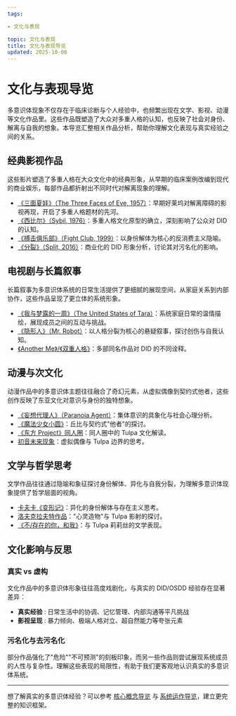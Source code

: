 ```yaml
---
tags:

- 文化与表现

topic: 文化与表现
title: 文化与表现导览
updated: 2025-10-06
---
```


# 文化与表现导览

多意识体现象不仅存在于临床诊断与个人经验中，也频繁出现在文学、影视、动漫等文化作品里。这些作品既塑造了大众对多重人格的认知，也反映了社会对身份、解离与自我的想象。本导览汇整相关作品分析，帮助你理解文化表现与真实经验之间的关系。

## 经典影视作品

这些影片塑造了多重人格在大众文化中的经典形象，从早期的临床案例改编到现代的商业娱乐，每部作品都折射出不同时代对解离现象的理解。

- [《三面夏娃》（The Three Faces of Eve, 1957）](Three-Faces-Of-Eve-1957-Dissociation.md)：早期好莱坞对解离障碍的影视再现，开启了多重人格题材的先河。
- [《西比尔》（Sybil, 1976）](Sybil-1976-Cultural-Prototype.md)：多重人格文化原型的确立，深刻影响了公众对 DID 的认知。
- [《搏击俱乐部》（Fight Club, 1999）](Fight-Club-1999-Identity-Metaphor.md)：以身份解体为核心的反消费主义隐喻。
- [《分裂》（Split, 2016）](Split-2016-DID-Representation.md)：商业化的 DID 形象分析，讨论其对污名化的影响。

## 电视剧与长篇叙事

长篇叙事为多意识体系统的日常生活提供了更细腻的展现空间，从家庭关系到内部协作，这些作品呈现了更立体的系统形象。

- [《我与梦露的一周》（The United States of Tara）](United-States-Of-Tara-System-Daily-Life.md)：系统家庭日常的温情描绘，展现成员之间的互动与挑战。
- [《隐形人》（Mr. Robot）](Mr-Robot-DID-Narrative.md)：以人格分裂为核心的悬疑叙事，探讨创伤与自我认知。
- [《Another Me》/《双重人格》](Another-Me-DID-Depictions.md)：多部同名作品对 DID 的不同诠释。

## 动漫与次文化

动漫作品中的多意识体主题往往融合了奇幻元素，从虚拟偶像到契约式他者，这些创作反映了东亚文化对意识与身份的独特想象。

- [《妄想代理人》（Paranoia Agent）](Paranoia-Agent-Collective-Consciousness.md)：集体意识的具象化与社会心理分析。
- [《魔法少女小圆》](Madoka-Magica-Kyubey-Otherness.md)：丘比与契约式"他者"的探讨。
- [《东方 Project》同人圈](Touhou-Tulpa-Fandom.md)：同人圈中的 Tulpa 文化解读。
- [初音未来现象](Hatsune-Miku-Virtual-Idol-Tulpa-Boundary.md)：虚拟偶像与 Tulpa 边界的思考。

## 文学与哲学思考

文学作品往往通过隐喻和象征探讨身份解体、异化与自我分裂，为理解多意识体现象提供了哲学层面的视角。

- [卡夫卡《变形记》](Kafka-Metamorphosis-Identity-Dissolution.md)：异化的身份解体与存在主义思考。
- [洛夫克拉夫特作品](Lovecraft-Tulpa-Motifs.md)："心灵造物"与 Tulpa 影射的探讨。
- [《不/存在的你，和我》](Nonexistent-You-And-Me-Tulpa-Lilith.md)：与 Tulpa 莉莉丝的文学表现。

## 文化影响与反思

### 真实 vs 虚构

文化作品中的多意识体形象往往高度戏剧化，与真实的 DID/OSDD 经验存在显著差异：

- **真实经验** : 日常生活中的协调、记忆管理、内部沟通等平凡挑战
- **影视呈现** : 暴力倾向、极端人格对立、超自然能力等夸张元素

### 污名化与去污名化

部分作品强化了"危险""不可预测"的刻板印象，而另一些作品则尝试展现系统成员的人性与复杂性。理解这些表现的局限性，有助于我们更客观地认识真实的多意识体系统。

---

想了解真实的多意识体经验？可以参考 [核心概念导览](Core-Concepts-Guide.md) 与 [系统运作导览](System-Operations.md)，建立更完整的知识框架。
